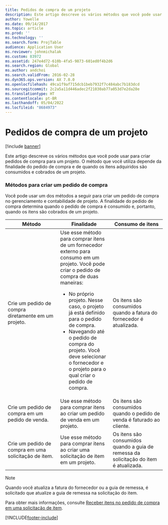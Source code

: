 ```yaml
---
title: Pedidos de compra de um projeto
description: Este artigo descreve os vários métodos que você pode usar para criar pedidos de compra para um projeto. O método que você utiliza depende da finalidade do pedido de compra e de quando os itens adquiridos são consumidos e cobrados de um projeto.
author: Yowelle
ms.date: 09/14/2017
ms.topic: article
ms.prod: ''
ms.technology: ''
ms.search.form: ProjTable
audience: Application User
ms.reviewer: johnmichalak
ms.custom: 83972
ms.assetid: 247e4d72-610b-4fa5-9873-601ed0f4b2d6
ms.search.region: Global
ms.author: andchoi
ms.search.validFrom: 2016-02-28
ms.dyn365.ops.version: AX 7.0.0
ms.openlocfilehash: 49ca1f9af715dcb1beb7932f7c484abc7b183dcd
ms.sourcegitcommit: 2c2a5a11d446adec2f21030ab77a053d7e2da28e
ms.translationtype: HT
ms.contentlocale: pt-BR
ms.lasthandoff: 05/04/2022
ms.locfileid: "8684973"
---
```

# <a name="purchase-orders-for-a-project"></a>Pedidos de compra de um projeto

[!include [banner](../includes/banner.md)]

Este artigo descreve os vários métodos que você pode usar para criar pedidos de compra para um projeto. O método que você utiliza depende da finalidade do pedido de compra e de quando os itens adquiridos são consumidos e cobrados de um projeto.

### <a name="methods-for-creating-a-purchase-order"></a>Métodos para criar um pedido de compra

Você pode usar um dos métodos a seguir para criar um pedido de compra no gerenciamento e contabilidade de projeto. A finalidade do pedido de compra determina quando o pedido de compra é consumido e, portanto, quando os itens são cobrados de um projeto.

<table>
<colgroup>
<col width="33%" />
<col width="33%" />
<col width="33%" />
</colgroup>
<thead>
<tr class="header">
<th>Método</th>
<th>Finalidade</th>
<th>Consumo de itens</th>
</tr>
</thead>
<tbody>
<tr class="odd">
<td>Crie um pedido de compra diretamente em um projeto.</td>
<td>Use esse método para comprar itens de um fornecedor externo para consumo em um projeto. Você pode criar o pedido de compra de duas maneiras:
<ul>
<li>No próprio projeto. Nesse caso, o projeto já está definido para o pedido de compra.</li>
<li>Navegando até o pedido de compra do projeto. Você deve selecionar o fornecedor e o projeto para o qual criar o pedido de compra.</li>
</ul></td>
<td>Os itens são consumidos quando a fatura do fornecedor é atualizada.</td>
</tr>
<tr class="even">
<td>Crie um pedido de compra em um pedido de venda.</td>
<td>Use esse método para comprar itens ao criar um pedido de venda em um projeto.</td>
<td>Os itens são consumidos quando o pedido de venda é faturado ao cliente.</td>
</tr>
<tr class="odd">
<td>Crie um pedido de compra em uma solicitação de item.</td>
<td>Use esse método para comprar itens ao criar uma solicitação de item em um projeto.</td>
<td>Os itens são consumidos quando a guia de remessa da solicitação do item é atualizada.</td>
</tr>
</tbody>
</table>

> [!NOTE] 
> Quando você atualiza a fatura do fornecedor ou a guia de remessa, é solicitado que atualize a guia de remessa na solicitação do item.

Para obter mais informações, consulte [Receber itens no pedido de compra em uma solicitação de item](tasks/receive-items-purchase-order-item-requirement.md).



[!INCLUDE[footer-include](../includes/footer-banner.md)]
